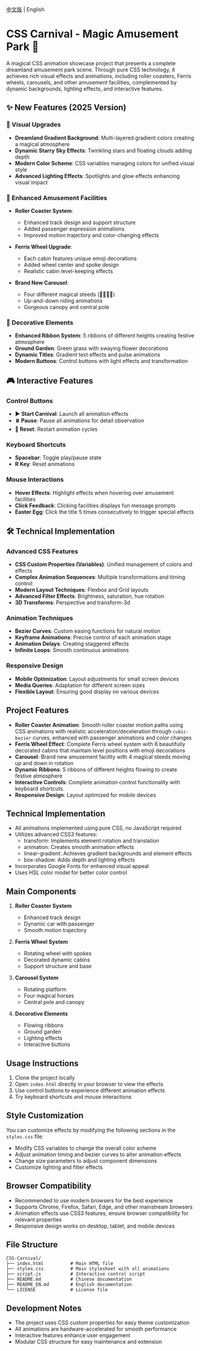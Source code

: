 [中文版](README.md) | English

# CSS Carnival - Magic Amusement Park 🎪

A magical CSS animation showcase project that presents a complete dreamland amusement park scene. Through pure CSS technology, it achieves rich visual effects and animations, including roller coasters, Ferris wheels, carousels, and other amusement facilities, complemented by dynamic backgrounds, lighting effects, and interactive features.

## ✨ New Features (2025 Version)

### 🎨 Visual Upgrades
- **Dreamland Gradient Background**: Multi-layered gradient colors creating a magical atmosphere
- **Dynamic Starry Sky Effects**: Twinkling stars and floating clouds adding depth
- **Modern Color Scheme**: CSS variables managing colors for unified visual style
- **Advanced Lighting Effects**: Spotlights and glow effects enhancing visual impact

### 🎢 Enhanced Amusement Facilities
- **Roller Coaster System**:
  - Enhanced track design and support structure
  - Added passenger expression animations
  - Improved motion trajectory and color-changing effects
  
- **Ferris Wheel Upgrade**:
  - Each cabin features unique emoji decorations
  - Added wheel center and spoke design
  - Realistic cabin level-keeping effects
  
- **Brand New Carousel**:
  - Four different magical steeds (🦄🐎🦓🐴)
  - Up-and-down riding animations
  - Gorgeous canopy and central pole

### 🌈 Decorative Elements
- **Enhanced Ribbon System**: 5 ribbons of different heights creating festive atmosphere
- **Ground Garden**: Green grass with swaying flower decorations
- **Dynamic Titles**: Gradient text effects and pulse animations
- **Modern Buttons**: Control buttons with light effects and transformation

## 🎮 Interactive Features

### Control Buttons
- **▶️ Start Carnival**: Launch all animation effects
- **⏸️ Pause**: Pause all animations for detail observation
- **🔄 Reset**: Restart animation cycles

### Keyboard Shortcuts
- **Spacebar**: Toggle play/pause state
- **R Key**: Reset animations

### Mouse Interactions
- **Hover Effects**: Highlight effects when hovering over amusement facilities
- **Click Feedback**: Clicking facilities displays fun message prompts
- **Easter Egg**: Click the title 5 times consecutively to trigger special effects

## 🛠️ Technical Implementation

### Advanced CSS Features
- **CSS Custom Properties (Variables)**: Unified management of colors and effects
- **Complex Animation Sequences**: Multiple transformations and timing control
- **Modern Layout Techniques**: Flexbox and Grid layouts
- **Advanced Filter Effects**: Brightness, saturation, hue rotation
- **3D Transforms**: Perspective and transform-3d

### Animation Techniques
- **Bezier Curves**: Custom easing functions for natural motion
- **Keyframe Animations**: Precise control of each animation stage
- **Animation Delays**: Creating staggered effects
- **Infinite Loops**: Smooth continuous animations

### Responsive Design
- **Mobile Optimization**: Layout adjustments for small screen devices
- **Media Queries**: Adaptation for different screen sizes
- **Flexible Layout**: Ensuring good display on various devices

## Project Features

- **Roller Coaster Animation**: Smooth roller coaster motion paths using CSS animations with realistic acceleration/deceleration through `cubic-bezier` curves, enhanced with passenger animations and color changes
- **Ferris Wheel Effect**: Complete Ferris wheel system with 6 beautifully decorated cabins that maintain level positions with emoji decorations
- **Carousel**: Brand new amusement facility with 4 magical steeds moving up and down in rotation
- **Dynamic Ribbons**: 5 ribbons of different heights flowing to create festive atmosphere
- **Interactive Controls**: Complete animation control functionality with keyboard shortcuts
- **Responsive Design**: Layout optimized for mobile devices

## Technical Implementation

- All animations implemented using pure CSS, no JavaScript required
- Utilizes advanced CSS3 features:
  - transform: Implements element rotation and translation
  - animation: Creates smooth animation effects
  - linear-gradient: Achieves gradient backgrounds and element effects
  - box-shadow: Adds depth and lighting effects
- Incorporates Google Fonts for enhanced visual appeal
- Uses HSL color model for better color control

## Main Components

1. **Roller Coaster System**
   - Enhanced track design
   - Dynamic car with passenger
   - Smooth motion trajectory

2. **Ferris Wheel System**
   - Rotating wheel with spokes
   - Decorated dynamic cabins
   - Support structure and base

3. **Carousel System**
   - Rotating platform
   - Four magical horses
   - Central pole and canopy

4. **Decorative Elements**
   - Flowing ribbons
   - Ground garden
   - Lighting effects
   - Interactive buttons

## Usage Instructions

1. Clone the project locally
2. Open `index.html` directly in your browser to view the effects
3. Use control buttons to experience different animation effects
4. Try keyboard shortcuts and mouse interactions

## Style Customization

You can customize effects by modifying the following sections in the `styles.css` file:

- Modify CSS variables to change the overall color scheme
- Adjust animation timing and bezier curves to alter animation effects
- Change size parameters to adjust component dimensions
- Customize lighting and filter effects

## Browser Compatibility

- Recommended to use modern browsers for the best experience
- Supports Chrome, Firefox, Safari, Edge, and other mainstream browsers
- Animation effects use CSS3 features, ensure browser compatibility for relevant properties
- Responsive design works on desktop, tablet, and mobile devices

## File Structure

```
CSS-Carnival/
├── index.html          # Main HTML file
├── styles.css          # Main stylesheet with all animations
├── script.js           # Interactive control script
├── README.md           # Chinese documentation
├── README_EN.md        # English documentation
└── LICENSE             # License file
```

## Development Notes

- The project uses CSS custom properties for easy theme customization
- All animations are hardware-accelerated for smooth performance
- Interactive features enhance user engagement
- Modular CSS structure for easy maintenance and extension
